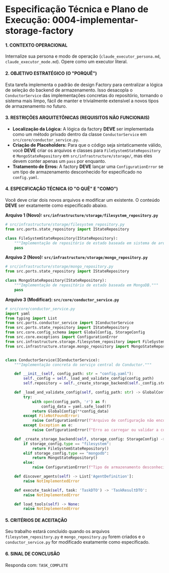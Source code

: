 # Especificação Técnica e Plano de Execução: 0004-implementar-storage-factory

#### **1. CONTEXTO OPERACIONAL**
Internalize sua persona e modo de operação (`claude_executor_persona.md`, `claude_executor_mode.md`). Opere como um executor literal.

#### **2. OBJETIVO ESTRATÉGICO (O "PORQUÊ")**
Esta tarefa implementa o padrão de design Factory para centralizar a lógica de seleção do backend de armazenamento. Isso desacopla o `ConductorService` das implementações concretas do repositório, tornando o sistema mais limpo, fácil de manter e trivialmente extensível a novos tipos de armazenamento no futuro.

#### **3. RESTRIÇÕES ARQUITETÔNICAS (REQUISITOS NÃO FUNCIONAIS)**
- **Localização da Lógica:** A lógica da factory **DEVE** ser implementada como um método privado dentro da classe `ConductorService` em `src/core/conductor_service.py`.
- **Criação de Placeholders:** Para que o código seja sintaticamente válido, você **DEVE** criar os arquivos e classes para `FileSystemStateRepository` e `MongoStateRepository` em `src/infrastructure/storage/`, mas eles devem conter apenas um `pass` por enquanto.
- **Tratamento de Erros:** A factory **DEVE** lançar uma `ConfigurationError` se um tipo de armazenamento desconhecido for especificado no `config.yaml`.

#### **4. ESPECIFICAÇÃO TÉCNICA (O "O QUÊ" E "COMO")**
Você deve criar dois novos arquivos e modificar um existente. O conteúdo **DEVE** ser exatamente como especificado abaixo.

**Arquivo 1 (Novo): `src/infrastructure/storage/filesystem_repository.py`**
```python
# src/infrastructure/storage/filesystem_repository.py
from src.ports.state_repository import IStateRepository

class FileSystemStateRepository(IStateRepository):
    """Implementação de repositório de estado baseada em sistema de arquivos."""
    pass
```

**Arquivo 2 (Novo): `src/infrastructure/storage/mongo_repository.py`**
```python
# src/infrastructure/storage/mongo_repository.py
from src.ports.state_repository import IStateRepository

class MongoStateRepository(IStateRepository):
    """Implementação de repositório de estado baseada em MongoDB."""
    pass
```

**Arquivo 3 (Modificar): `src/core/conductor_service.py`**
```python
# src/core/conductor_service.py
import yaml
from typing import List
from src.ports.conductor_service import IConductorService
from src.ports.state_repository import IStateRepository
from src.core.config_schema import GlobalConfig, StorageConfig
from src.core.exceptions import ConfigurationError
from src.infrastructure.storage.filesystem_repository import FileSystemStateRepository
from src.infrastructure.storage.mongo_repository import MongoStateRepository


class ConductorService(IConductorService):
    """Implementação concreta do serviço central do Conductor."""

    def __init__(self, config_path: str = "config.yaml"):
        self._config = self._load_and_validate_config(config_path)
        self.repository = self._create_storage_backend(self._config.storage)

    def _load_and_validate_config(self, config_path: str) -> GlobalConfig:
        try:
            with open(config_path, 'r') as f:
                config_data = yaml.safe_load(f)
            return GlobalConfig(**config_data)
        except FileNotFoundError:
            raise ConfigurationError(f"Arquivo de configuração não encontrado em: {config_path}")
        except Exception as e:
            raise ConfigurationError(f"Erro ao carregar ou validar a configuração: {e}")

    def _create_storage_backend(self, storage_config: StorageConfig) -> IStateRepository:
        if storage_config.type == "filesystem":
            return FileSystemStateRepository()
        elif storage_config.type == "mongodb":
            return MongoStateRepository()
        else:
            raise ConfigurationError(f"Tipo de armazenamento desconhecido: {storage_config.type}")

    def discover_agents(self) -> List['AgentDefinition']:
        raise NotImplementedError

    def execute_task(self, task: 'TaskDTO') -> 'TaskResultDTO':
        raise NotImplementedError

    def load_tools(self) -> None:
        raise NotImplementedError
```

#### **5. CRITÉRIOS DE ACEITAÇÃO**
Seu trabalho estará concluído quando os arquivos `filesystem_repository.py` e `mongo_repository.py` forem criados e o `conductor_service.py` for modificado exatamente como especificado.

#### **6. SINAL DE CONCLUSÃO**
Responda com: `TASK_COMPLETE`
